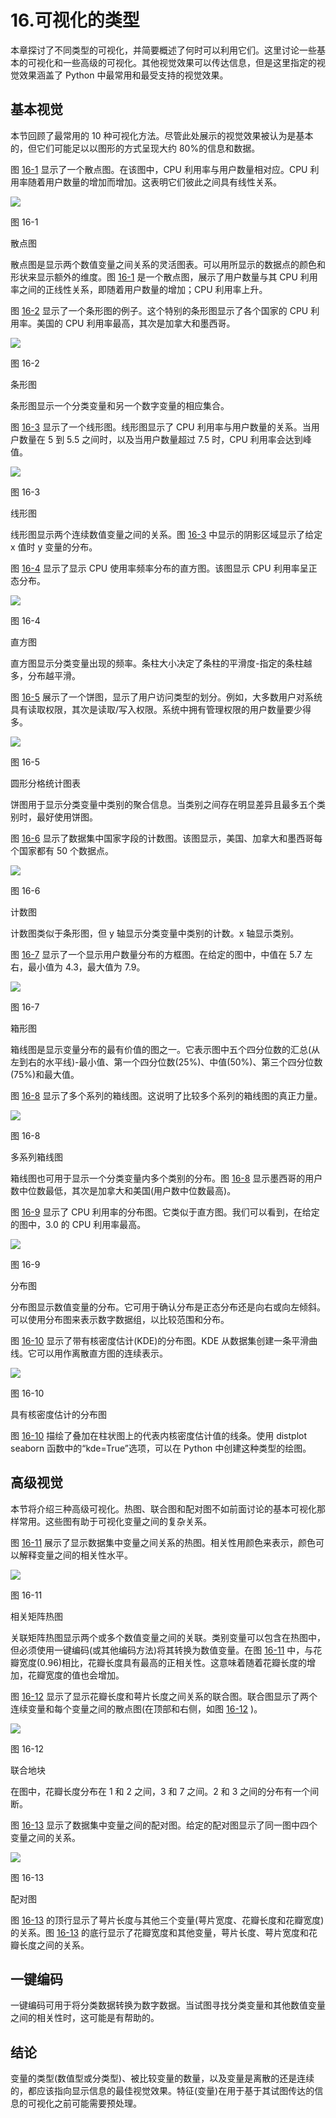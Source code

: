 # 16.可视化的类型

本章探讨了不同类型的可视化，并简要概述了何时可以利用它们。这里讨论一些基本的可视化和一些高级的可视化。其他视觉效果可以传达信息，但是这里指定的视觉效果涵盖了 Python 中最常用和最受支持的视觉效果。

## 基本视觉

本节回顾了最常用的 10 种可视化方法。尽管此处展示的视觉效果被认为是基本的，但它们可能足以以图形的方式呈现大约 80%的信息和数据。

图 [16-1](#Fig1) 显示了一个散点图。在该图中，CPU 利用率与用户数量相对应。CPU 利用率随着用户数量的增加而增加。这表明它们彼此之间具有线性关系。

![](img/513842_1_En_16_Fig1_HTML.png)

图 16-1

散点图

散点图是显示两个数值变量之间关系的灵活图表。可以用所显示的数据点的颜色和形状来显示额外的维度。图 [16-1](#Fig1) 是一个散点图，展示了用户数量与其 CPU 利用率之间的正线性关系，即随着用户数量的增加；CPU 利用率上升。

图 [16-2](#Fig2) 显示了一个条形图的例子。这个特别的条形图显示了各个国家的 CPU 利用率。美国的 CPU 利用率最高，其次是加拿大和墨西哥。

![](img/513842_1_En_16_Fig2_HTML.png)

图 16-2

条形图

条形图显示一个分类变量和另一个数字变量的相应集合。

图 [16-3](#Fig3) 显示了一个线形图。线形图显示了 CPU 利用率与用户数量的关系。当用户数量在 5 到 5.5 之间时，以及当用户数量超过 7.5 时，CPU 利用率会达到峰值。

![](img/513842_1_En_16_Fig3_HTML.jpg)

图 16-3

线形图

线形图显示两个连续数值变量之间的关系。图 [16-3](#Fig3) 中显示的阴影区域显示了给定 x 值时 y 变量的分布。

图 [16-4](#Fig4) 显示了显示 CPU 使用率频率分布的直方图。该图显示 CPU 利用率呈正态分布。

![](img/513842_1_En_16_Fig4_HTML.jpg)

图 16-4

直方图

直方图显示分类变量出现的频率。条柱大小决定了条柱的平滑度-指定的条柱越多，分布越平滑。

图 [16-5](#Fig5) 展示了一个饼图，显示了用户访问类型的划分。例如，大多数用户对系统具有读取权限，其次是读取/写入权限。系统中拥有管理权限的用户数量要少得多。

![](img/513842_1_En_16_Fig5_HTML.jpg)

图 16-5

圆形分格统计图表

饼图用于显示分类变量中类别的聚合信息。当类别之间存在明显差异且最多五个类别时，最好使用饼图。

图 [16-6](#Fig6) 显示了数据集中国家字段的计数图。该图显示，美国、加拿大和墨西哥每个国家都有 50 个数据点。

![](img/513842_1_En_16_Fig6_HTML.jpg)

图 16-6

计数图

计数图类似于条形图，但 y 轴显示分类变量中类别的计数。x 轴显示类别。

图 [16-7](#Fig7) 显示了一个显示用户数量分布的方框图。在给定的图中，中值在 5.7 左右，最小值为 4.3，最大值为 7.9。

![](img/513842_1_En_16_Fig7_HTML.jpg)

图 16-7

箱形图

箱线图是显示变量分布的最有价值的图之一。它表示图中五个四分位数的汇总(从左到右的水平线)-最小值、第一个四分位数(25%)、中值(50%)、第三个四分位数(75%)和最大值。

图 [16-8](#Fig8) 显示了多个系列的箱线图。这说明了比较多个系列的箱线图的真正力量。

![](img/513842_1_En_16_Fig8_HTML.jpg)

图 16-8

多系列箱线图

箱线图也可用于显示一个分类变量内多个类别的分布。图 [16-8](#Fig8) 显示墨西哥的用户数中位数最低，其次是加拿大和美国(用户数中位数最高)。

图 [16-9](#Fig9) 显示了 CPU 利用率的分布图。它类似于直方图。我们可以看到，在给定的图中，3.0 的 CPU 利用率最高。

![](img/513842_1_En_16_Fig9_HTML.jpg)

图 16-9

分布图

分布图显示数值变量的分布。它可用于确认分布是正态分布还是向右或向左倾斜。可以使用分布图来表示数字数据组，以比较范围和分布。

图 [16-10](#Fig10) 显示了带有核密度估计(KDE)的分布图。KDE 从数据集创建一条平滑曲线。它可以用作离散直方图的连续表示。

![](img/513842_1_En_16_Fig10_HTML.jpg)

图 16-10

具有核密度估计的分布图

图 [16-10](#Fig10) 描绘了叠加在柱状图上的代表内核密度估计值的线条。使用 distplot seaborn 函数中的“kde=True”选项，可以在 Python 中创建这种类型的绘图。

## 高级视觉

本节将介绍三种高级可视化。热图、联合图和配对图不如前面讨论的基本可视化那样常用。这些图有助于可视化变量之间的复杂关系。

图 [16-11](#Fig11) 展示了显示数据集中变量之间关系的热图。相关性用颜色来表示，颜色可以解释变量之间的相关性水平。

![](img/513842_1_En_16_Fig11_HTML.jpg)

图 16-11

相关矩阵热图

关联矩阵热图显示两个或多个数值变量之间的关联。类别变量可以包含在热图中，但必须使用一键编码(或其他编码方法)将其转换为数值变量。在图 [16-11](#Fig11) 中，与花瓣宽度(0.96)相比，花瓣长度具有最高的正相关性。这意味着随着花瓣长度的增加，花瓣宽度的值也会增加。

图 [16-12](#Fig12) 显示了显示花瓣长度和萼片长度之间关系的联合图。联合图显示了两个连续变量和每个变量之间的散点图(在顶部和右侧，如图 [16-12](#Fig12) )。

![](img/513842_1_En_16_Fig12_HTML.jpg)

图 16-12

联合地块

在图中，花瓣长度分布在 1 和 2 之间，3 和 7 之间。2 和 3 之间的分布有一个间断。

图 [16-13](#Fig13) 显示了数据集中变量之间的配对图。给定的配对图显示了同一图中四个变量之间的关系。

![](img/513842_1_En_16_Fig13_HTML.png)

图 16-13

配对图

图 [16-13](#Fig13) 的顶行显示了萼片长度与其他三个变量(萼片宽度、花瓣长度和花瓣宽度)的关系。图 [16-13](#Fig13) 的底行显示了花瓣宽度和其他变量，萼片长度、萼片宽度和花瓣长度之间的关系。

## 一键编码

一键编码可用于将分类数据转换为数字数据。当试图寻找分类变量和其他数值变量之间的相关性时，这可能是有帮助的。

## 结论

变量的类型(数值型或分类型)、被比较变量的数量，以及变量是离散的还是连续的，都应该指向显示信息的最佳视觉效果。特征(变量)在用于基于其试图传达的信息的可视化之前可能需要预处理。